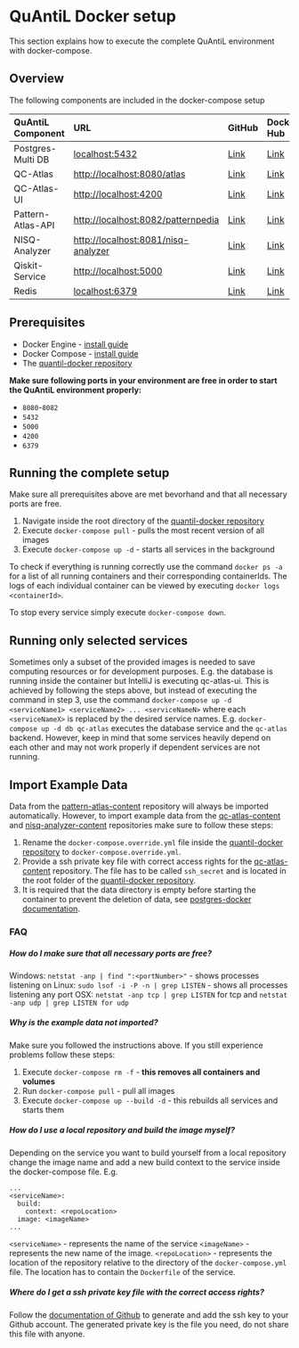 # QuAntiL Docker setup
This section explains how to execute the complete QuAntiL environment with docker-compose.

## Overview
The following components are included in the docker-compose setup

| QuAntiL Component | URL | GitHub | Docker Hub |
|:------------------- |:--- |:------ |:---------- |
| Postgres-Multi DB | <localhost:5432> | [Link](https://github.com/lmm-git/docker-postgres-multi) | [Link](https://hub.docker.com/r/lmmdock/postgres-multi) |
| QC-Atlas |<http://localhost:8080/atlas> | [Link](https://github.com/UST-QuAntiL/qc-atlas) | [Link](https://hub.docker.com/r/planqk/atlas) |
| QC-Atlas-UI |<http://localhost:4200> | [Link](https://github.com/UST-QuAntiL/qc-atlas-ui) | [Link](https://hub.docker.com/r/planqk/qc-atlas-ui) |
| Pattern-Atlas-API |<http://localhost:8082/patternpedia> | [Link](https://github.com/PatternAtlas/pattern-atlas-api) | [Link](https://hub.docker.com/r/patternpedia/patternrepo-api) |
| NISQ-Analyzer |<http://localhost:8081/nisq-analyzer> | [Link](https://github.com/UST-QuAntiL/nisq-analyzer) | [Link](https://hub.docker.com/r/planqk/nisq-analyzer) |
| Qiskit-Service |<http://localhost:5000> | [Link](https://github.com/UST-QuAntiL/qiskit-service) | [Link](https://hub.docker.com/r/planqk/qiskit-service) |
| Redis |<localhost:6379> | [Link](https://github.com/redis/redis) | [Link](https://hub.docker.com/_/redis) |

## Prerequisites
- Docker Engine - [install guide](https://docs.docker.com/engine/install/)
- Docker Compose - [install guide](https://docs.docker.com/compose/install/)
- The [quantil-docker repository](https://github.com/UST-QuAntiL/quantil-docker)

**Make sure following ports in your environment are free in order to start the QuAntiL environment properly:**

* `8080`-`8082`
* `5432`
* `5000`
* `4200`
* `6379`

## Running the complete setup
Make sure all prerequisites above are met bevorhand and that all necessary ports are free.

1. Navigate inside the root directory of the [quantil-docker repository](https://github.com/UST-QuAntiL/quantil-docker)
2. Execute `docker-compose pull` - pulls the most recent version of all images
3. Execute `docker-compose up -d` - starts all services in the background

To check if everything is running correctly use the command `docker ps -a` for a list of all running containers and their corresponding containerIds.
The logs of each individual container can be viewed by executing `docker logs <containerId>`.

To stop every service simply execute `docker-compose down`.

## Running only selected services
Sometimes only a subset of the provided images is needed to save computing resources or for development purposes. E.g. the database is running inside the container but IntelliJ is executing qc-atlas-ui.
This is achieved by following the steps above, but instead of executing the command in step 3, use the command 
`docker-compose up -d <serviceName1> <serviceName2> ... <serviceNameN>` 
where each `<serviceNameX>` is replaced by the desired service names. 
E.g. `docker-compose up -d db qc-atlas` executes the database service and the `qc-atlas` backend. However, keep in mind that some services heavily depend on each other and may not work properly if dependent services are not running.

## Import Example Data
Data from the [pattern-atlas-content](https://github.com/PatternAtlas/pattern-atlas-content) repository will always be imported automatically.
However, to import example data from the [qc-atlas-content](https://github.com/UST-QuAntiL/planqk-atlas-content) and [nisq-analyzer-content](https://github.com/UST-QuAntiL/nisq-analyzer-content) repositories make sure to follow these steps:

1. Rename the `docker-compose.override.yml` file inside the [quantil-docker repository](https://github.com/UST-QuAntiL/quantil-docker) to `docker-compose.override.yml`.
2. Provide a ssh private key file with correct access rights for the [qc-atlas-content](https://github.com/UST-QuAntiL/planqk-atlas-content) repository. The file has to be called `ssh_secret` and is located in the root folder of the [quantil-docker repository](https://github.com/UST-QuAntiL/quantil-docker).
3. It is required that the data directory is empty before starting the container to prevent the deletion of data, see [postgres-docker documentation](https://github.com/docker-library/docs/tree/master/postgres#initialization-scripts).

### FAQ

##### How do I make sure that all necessary ports are free?
Windows: `netstat -anp | find ":<portNumber>"` - shows processes listening on <portNumber>
Linux: `sudo lsof -i -P -n | grep LISTEN` - shows all processes listening any port
OSX: `netstat -anp tcp | grep LISTEN` for tcp and `netstat -anp udp | grep LISTEN for udp`

##### Why is the example data not imported?
Make sure you followed the instructions above. If you still experience problems follow these steps:

1. Execute `docker-compose rm -f` - **this removes all containers and volumes**
2. Run `docker-compose pull` - pull all images
3. Execute `docker-compose up --build -d` - this rebuilds all services and starts them

##### How do I use a local repository and build the image myself?
Depending on the service you want to build yourself from a local repository change the image name and add a new build context to the service inside the docker-compose file. E.g.
```
...
<serviceName>:
  build:
    context: <repoLocation>
  image: <imageName>
...
```
`<serviceName>` - represents the name of the service
`<imageName>` - represents the new name of the image.
`<repoLocation>` - represents the location of the repository relative to the directory of the `docker-compose.yml` file. The location has to contain the `Dockerfile` of the service.

##### Where do I get a ssh private key file with the correct access rights?
Follow the [documentation of Github](https://docs.github.com/en/free-pro-team@latest/github/authenticating-to-github/connecting-to-github-with-ssh) to generate and add the ssh key to your Github account. The generated private key is the file you need, do not share this file with anyone.